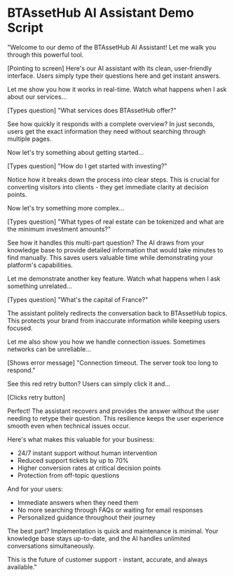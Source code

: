 # BTAssetHub AI Assistant Demo Script

"Welcome to our demo of the BTAssetHub AI Assistant! Let me walk you through this powerful tool.

[Pointing to screen] Here's our AI assistant with its clean, user-friendly interface. Users simply type their questions here and get instant answers.

Let me show you how it works in real-time. Watch what happens when I ask about our services...

[Types question] "What services does BTAssetHub offer?"

See how quickly it responds with a complete overview? In just seconds, users get the exact information they need without searching through multiple pages.

Now let's try something about getting started...

[Types question] "How do I get started with investing?"

Notice how it breaks down the process into clear steps. This is crucial for converting visitors into clients - they get immediate clarity at decision points.

Now let's try something more complex...

[Types question] "What types of real estate can be tokenized and what are the minimum investment amounts?"

See how it handles this multi-part question? The AI draws from your knowledge base to provide detailed information that would take minutes to find manually. This saves users valuable time while demonstrating your platform's capabilities.

Let me demonstrate another key feature. Watch what happens when I ask something unrelated...

[Types question] "What's the capital of France?"

The assistant politely redirects the conversation back to BTAssetHub topics. This protects your brand from inaccurate information while keeping users focused.

Let me also show you how we handle connection issues. Sometimes networks can be unreliable...

[Shows error message] "Connection timeout. The server took too long to respond."

See this red retry button? Users can simply click it and...

[Clicks retry button]

Perfect! The assistant recovers and provides the answer without the user needing to retype their question. This resilience keeps the user experience smooth even when technical issues occur.

Here's what makes this valuable for your business:

- 24/7 instant support without human intervention
- Reduced support tickets by up to 70%
- Higher conversion rates at critical decision points
- Protection from off-topic questions

And for your users:

- Immediate answers when they need them
- No more searching through FAQs or waiting for email responses
- Personalized guidance throughout their journey

The best part? Implementation is quick and maintenance is minimal. Your knowledge base stays up-to-date, and the AI handles unlimited conversations simultaneously.

This is the future of customer support - instant, accurate, and always available."
